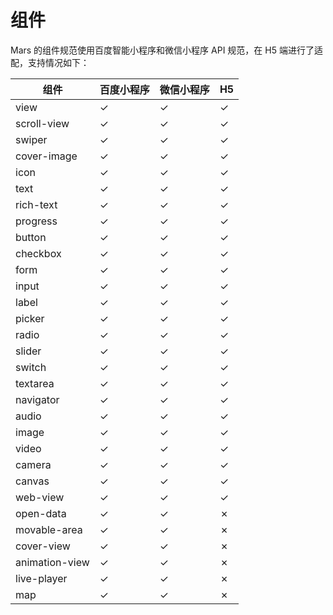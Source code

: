 # 组件

Mars 的组件规范使用百度智能小程序和微信小程序 API 规范，在 H5 端进行了适配，支持情况如下：

| 组件 | 百度小程序 | 微信小程序 | H5 |
|---|---|---|---|
| view | ✓ | ✓ | ✓ |
| scroll-view | ✓ | ✓ | ✓ |
| swiper | ✓ | ✓ | ✓ |
| cover-image | ✓ | ✓ | ✓ |
| icon | ✓ | ✓ | ✓ |
| text | ✓ | ✓ | ✓ |
| rich-text | ✓ | ✓ | ✓ |
| progress | ✓ | ✓ | ✓ |
| button | ✓ | ✓ | ✓ |
| checkbox | ✓ | ✓ | ✓ |
| form | ✓ | ✓ | ✓ |
| input | ✓ | ✓ | ✓ |
| label | ✓ | ✓ | ✓ |
| picker | ✓ | ✓ | ✓ |
| radio | ✓ | ✓ | ✓ |
| slider | ✓ | ✓ | ✓ |
| switch | ✓ | ✓ | ✓ |
| textarea | ✓ | ✓ | ✓ |
| navigator | ✓ | ✓ | ✓ |
| audio | ✓ | ✓ | ✓ |
| image | ✓ | ✓ | ✓ |
| video | ✓ | ✓ | ✓ |
| camera | ✓ | ✓ | ✓ |
| canvas | ✓ | ✓ | ✓ |
| web-view | ✓ | ✓ | ✓ |
| open-data | ✓ | ✓ | ✗ |
| movable-area | ✓ | ✓ | ✗ |
| cover-view | ✓ | ✓ | ✗ |
| animation-view | ✓ | ✓ | ✗ |
| live-player | ✓ | ✓ | ✗ |
| map | ✓ | ✓ | ✗ |

